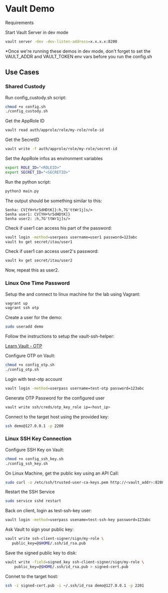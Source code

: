 # Vault Demo

Requirements

Start Vault Server in dev mode

```bash
vault server -dev -dev-listen-address=x.x.x.x:8200
```

*Once we're running these demos in dev mode, don't forget to set the VAULT_ADDR and VAULT_TOKEN env vars before you run the config.sh

## Use Cases

### Shared Custody 

Run config_custody.sh script:

```bash
chmod +x config.sh
./config_custody.sh
```

Get the AppRole ID

```bash
vault read auth/approle/role/my-role/role-id
```

Get the SecretID

```bash
vault write -f auth/approle/role/my-role/secret-id
```

Set the AppRole infos as environment variables

```bash
export ROLE_ID="<ROLEID>"
export SECRET_ID="<SECRETID>"
```

Run the python script:

```bash
python3 main.py
```

The output should be something similar to this:

```
Senha: CV[YH+%r5dHDtK]}:h,7G'ttWr1j]s/>
Senha user1: CV[YH+%r5dHDtK]}
Senha user2: :h,7G'ttWr1j]s/>
```

Check if user1 can access his part of the password:

```bash
vault login -method=userpass username=user1 password=123abc
vault kv get secret/itau/user1
```

Check if user1 can access user2's password:

```bash
vault kv get secret/itau/user2
```

Now, repeat this as user2.

### Linux One Time Password

Setup the and connect to linux machine for the lab using Vagrant:

```bash
vagrant up
vagrant ssh otp
```

Create a user for the demo:

```bash
sudo useradd demo
```

Follow the instructions to setup the vault-ssh-helper:

[Learn Vault - OTP](https://learn.hashicorp.com/tutorials/vault/ssh-otp?in=vault/interactive)

Configure OTP on Vault:

```bash
chmod +x config_otp.sh
./config_otp.sh
```

Login with test-otp account

```bash
vault login -method=userpass username=test-otp password=123abc
```

Generate OTP Password for the configured user

```bash
vault write ssh/creds/otp_key_role ip=<host_ip>
```

Connect to the target host using the provided key:

```bash
ssh demo@127.0.0.1 -p 2200
```

### Linux SSH Key Connection

Configure SSH Key on Vault:

```bash
chmod +x config_ssh_key.sh
./config_ssh_key.sh
```

On Linux Machine, get the public key using an API Call:

```bash
sudo curl -o /etc/ssh/trusted-user-ca-keys.pem http://<vault_addr>:8200/v1/ssh-client-signer/public_key
```

Restart the SSH Service

```bash
sudo service sshd restart
```

Back on client, login as test-ssh-key user:

```bash
vault login -method=userpass usename=test-ssh-key password=123abc
```

Ask Vault to sign your public key:

```bash
vault write ssh-client-signer/sign/my-role \
   public_key=@$HOME/.ssh/id_rsa.pub
```

Save the signed public key to disk:

```bash
vault write -field=signed_key ssh-client-signer/sign/my-role \
    public_key=@$HOME/.ssh/id_rsa.pub > signed-cert.pub
```

Connet to the target host:
```bash
ssh -i signed-cert.pub -i ~/.ssh/id_rsa demo@127.0.0.1 -p 2201
```